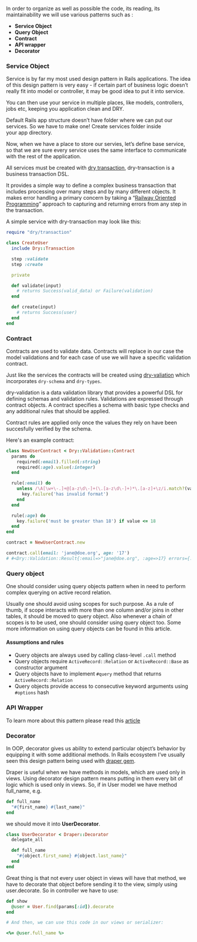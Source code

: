 In order to organize as well as possible the code, its reading, its maintainability we will use various patterns such as :
- **Service Object**
- **Query Object**
- **Contract**
- **API wrapper**
- **Decorator**

### Service Object
Service is by far my most used design pattern in Rails applications. The idea of this design pattern is very easy - if certain part of business logic doesn’t really fit into model or controller, it may be good idea to put it into service.

You can then use your service in multiple places, like models, controllers, jobs etc, keeping you application clean and DRY.

Default Rails app structure doesn’t have folder where we can put our services. So we have to make one! Create services folder inside your app directory.

Now, when we have a place to store our servies, let’s define base service, so that we are sure every service uses the same interface to communicate with the rest of the application.


All services must be created with [dry transaction](https://github.com/dry-rb/dry-transaction), dry-transaction is a business transaction DSL.

It provides a simple way to define a complex business transaction that includes processing over many steps and by many different objects. It makes error handling a primary concern by taking a “[Railway Oriented Programming](http://fsharpforfunandprofit.com/rop/)” approach to capturing and returning errors from any step in the transaction.

A simple service with dry-transaction may look like this:
```ruby
require "dry/transaction"

class CreateUser
  include Dry::Transaction

  step :validate
  step :create

  private

  def validate(input)
    # returns Success(valid_data) or Failure(validation)
  end

  def create(input)
    # returns Success(user)
  end
end
```

### Contract
Contracts are used to validate data. Contracts will replace in our case the model validations and for each case of use we will have a specific validation contract.

Just like the services the contracts will be created using [dry-valiation](https://dry-rb.org/gems/dry-validation/master/) which incorporates `dry-schema` and `dry-types`.

dry-validation is a data validation library that provides a powerful DSL for defining schemas and validation rules. Validations are expressed through contract objects. A contract specifies a schema with basic type checks and any additional rules that should be applied.

Contract rules are applied only once the values they rely on have been succesfully verified by the schema.


Here's an example contract:
```ruby
class NewUserContract < Dry::Validation::Contract
  params do
    required(:email).filled(:string)
    required(:age).value(:integer)
  end

  rule(:email) do
    unless /\A[\w+\-.]+@[a-z\d\-]+(\.[a-z\d\-]+)*\.[a-z]+\z/i.match?(value)
      key.failure('has invalid format')
    end
  end

  rule(:age) do
    key.failure('must be greater than 18') if value <= 18
  end
end

contract = NewUserContract.new

contract.call(email: 'jane@doe.org', age: '17')
# #<Dry::Validation::Result{:email=>"jane@doe.org", :age=>17} errors={:age=>["must be greater than 18"]}>

```



### Query object
One should consider using query objects pattern when in need to perform complex querying on active record relation.

Usually one should avoid using scopes for such purpose. As a rule of thumb, if scope interacts with more than one column and/or joins in other tables, it should be moved to query object. Also whenever a chain of scopes is to be used, one should consider using query object too. Some more information on using query objects can be found in this article.

#### Assumptions and rules
- Query objects are always used by calling class-level `.call` method
- Query objects require `ActiveRecord::Relation` or `ActiveRecord::Base` as constructor argument
- Query objects have to implement `#query` method that returns `ActiveRecord::Relation`
- Query objects provide access to consecutive keyword arguments using `#options` hash



### API Wrapper
To learn more about this pattern please read this [article](https://www.nopio.com/blog/how-to-create-an-api-wrapper-of-an-external-service-in-rails/)



### Decorator
In OOP, decorator gives us ability to extend particular object’s behavior by equipping it with some additional methods. In Rails ecosystem I’ve usually seen this design pattern being used with [draper gem](https://github.com/drapergem/draper).

Draper is useful when we have methods in models, which are used only in views. Using decorator design pattern means putting in them every bit of logic which is used only in views. So, if in User model we have method full_name, e.g.
```ruby
def full_name
  "#{first_name} #{last_name}"
end
```

we should move it into **UserDecorator**.
```ruby
class UserDecorator < Draper::Decorator
  delegate_all

  def full_name
    "#{object.first_name} #{object.last_name}"
  end
end
```

Great thing is that not every user object in views will have that method, we have to decorate that object before sending it to the view, simply using user.decorate. So in controller we have to use:
```ruby
def show
  @user = User.find(params[:id]).decorate
end

# And then, we can use this code in our views or serializer:

<%= @user.full_name %>
```
